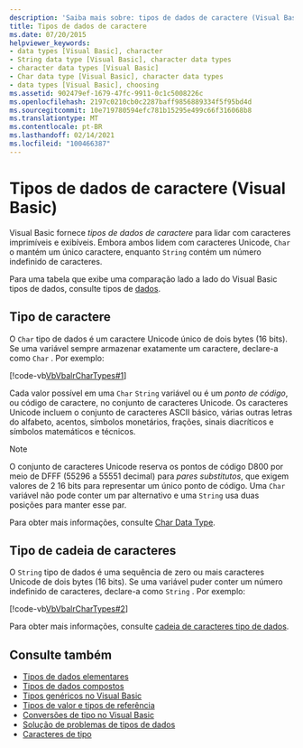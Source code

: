 ```yaml
---
description: 'Saiba mais sobre: tipos de dados de caractere (Visual Basic)'
title: Tipos de dados de caractere
ms.date: 07/20/2015
helpviewer_keywords:
- data types [Visual Basic], character
- String data type [Visual Basic], character data types
- character data types [Visual Basic]
- Char data type [Visual Basic], character data types
- data types [Visual Basic], choosing
ms.assetid: 902479ef-1679-47fc-9911-0c1c5008226c
ms.openlocfilehash: 2197c0210cb0c2287baff9856889334f5f95bd4d
ms.sourcegitcommit: 10e719780594efc781b15295e499c66f316068b8
ms.translationtype: MT
ms.contentlocale: pt-BR
ms.lasthandoff: 02/14/2021
ms.locfileid: "100466387"
---
```

# <a name="character-data-types-visual-basic"></a>Tipos de dados de caractere (Visual Basic)

Visual Basic fornece *tipos de dados de caractere* para lidar com caracteres imprimíveis e exibíveis. Embora ambos lidem com caracteres Unicode, `Char` o mantém um único caractere, enquanto `String` contém um número indefinido de caracteres.  
  
 Para uma tabela que exibe uma comparação lado a lado do Visual Basic tipos de dados, consulte tipos de [dados](../../../language-reference/data-types/index.md).  
  
## <a name="char-type"></a>Tipo de caractere  

 O `Char` tipo de dados é um caractere Unicode único de dois bytes (16 bits). Se uma variável sempre armazenar exatamente um caractere, declare-a como `Char` . Por exemplo:  
  
 [!code-vb[VbVbalrCharTypes#1](~/samples/snippets/visualbasic/VS_Snippets_VBCSharp/vbvbalrchartypes/vb/module1.vb#1)]
  
 Cada valor possível em uma `Char` `String` variável ou é um *ponto de código*, ou código de caractere, no conjunto de caracteres Unicode. Os caracteres Unicode incluem o conjunto de caracteres ASCII básico, várias outras letras do alfabeto, acentos, símbolos monetários, frações, sinais diacríticos e símbolos matemáticos e técnicos.  
  
> [!NOTE]
> O conjunto de caracteres Unicode reserva os pontos de código D800 por meio de DFFF (55296 a 55551 decimal) para *pares substitutos*, que exigem valores de 2 16 bits para representar um único ponto de código. Uma `Char` variável não pode conter um par alternativo e uma `String` usa duas posições para manter esse par.  
  
 Para obter mais informações, consulte [Char Data Type](../../../language-reference/data-types/char-data-type.md).  
  
## <a name="string-type"></a>Tipo de cadeia de caracteres  

 O `String` tipo de dados é uma sequência de zero ou mais caracteres Unicode de dois bytes (16 bits). Se uma variável puder conter um número indefinido de caracteres, declare-a como `String` . Por exemplo:  
  
 [!code-vb[VbVbalrCharTypes#2](~/samples/snippets/visualbasic/VS_Snippets_VBCSharp/vbvbalrchartypes/vb/module1.vb#2)]
  
 Para obter mais informações, consulte [cadeia de caracteres tipo de dados](../../../language-reference/data-types/string-data-type.md).  
  
## <a name="see-also"></a>Consulte também

- [Tipos de dados elementares](elementary-data-types.md)
- [Tipos de dados compostos](composite-data-types.md)
- [Tipos genéricos no Visual Basic](generic-types.md)
- [Tipos de valor e tipos de referência](value-types-and-reference-types.md)
- [Conversões de tipo no Visual Basic](type-conversions.md)
- [Solução de problemas de tipos de dados](troubleshooting-data-types.md)
- [Caracteres de tipo](type-characters.md)
